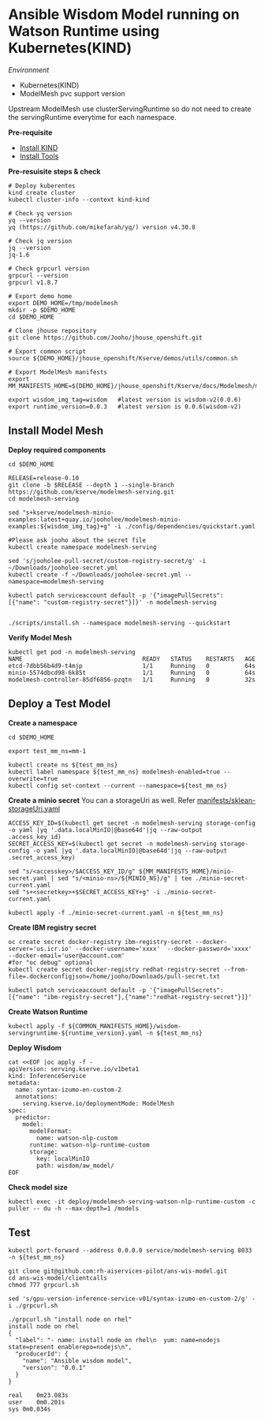 # Ansible Wisdom Model running on Watson Runtime using Kubernetes(KIND)

*Environment*
 - Kubernetes(KIND)
 - ModelMesh pvc support version

Upstream ModelMesh use clusterServingRuntime so do not need to create the servingRuntime everytime for each namespace.

**Pre-requisite**
- [Install KIND](../ETC/Kind.md)
- [Install Tools](../ETC/ToolBinary.md)

**Pre-resuisite steps & check**
~~~
# Deploy kuberentes
kind create cluster
kubectl cluster-info --context kind-kind

# Check yq version
yq --version
yq (https://github.com/mikefarah/yq/) version v4.30.8

# Check jq version
jq --version
jq-1.6

# Check grpcurl version
grpcurl --version
grpcurl v1.8.7

# Export demo home
export DEMO_HOME=/tmp/modelmesh
mkdir -p $DEMO_HOME
cd $DEMO_HOME

# Clone jhouse repository
git clone https://github.com/Jooho/jhouse_openshift.git

# Export common script
source ${DEMO_HOME}/jhouse_openshift/Kserve/demos/utils/common.sh

# Export ModelMesh manifests
export MM_MANIFESTS_HOME=${DEMO_HOME}/jhouse_openshift/Kserve/docs/Modelmesh/manifests

export wisdom_img_tag=wisdom   #latest version is wisdom-v2(0.0.6)
export runtime_version=0.0.3   #latest version is 0.0.6(wisdom-v2)
~~~


## Install Model Mesh

**Deploy required components**
~~~
cd $DEMO_HOME

RELEASE=release-0.10
git clone -b $RELEASE --depth 1 --single-branch https://github.com/kserve/modelmesh-serving.git
cd modelmesh-serving

sed "s+kserve/modelmesh-minio-examples:latest+quay.io/jooholee/modelmesh-minio-examples:${wisdom_img_tag}+g" -i ./config/dependencies/quickstart.yaml

#Please ask jooho about the secret file
kubectl create namespace modelmesh-serving

sed 's/jooholee-pull-secret/custom-registry-secret/g' -i  ~/Downloads/jooholee-secret.yml 
kubectl create -f ~/Downloads/jooholee-secret.yml --namespace=modelmesh-serving

kubectl patch serviceaccount default -p '{"imagePullSecrets": [{"name": "custom-registry-secret"}]}' -n modelmesh-serving  


./scripts/install.sh --namespace modelmesh-serving --quickstart
~~~


**Verify Model Mesh**
~~~
kubectl get pod -n modelmesh-serving
NAME                                  READY   STATUS    RESTARTS   AGE
etcd-7dbb56b4d9-t4mjp                 1/1     Running   0          64s
minio-5574dbcd98-6k85t                1/1     Running   0          64s
modelmesh-controller-85df6856-pzqtn   1/1     Running   0          32s
~~~

## Deploy a Test Model

**Create a namespace**
~~~
cd $DEMO_HOME

export test_mm_ns=mm-1

kubectl create ns ${test_mm_ns}
kubectl label namespace ${test_mm_ns} modelmesh-enabled=true --overwrite=true
kubectl config set-context --current --namespace=${test_mm_ns}
~~~

**Create a minio secret**
You can a storageUri as well. Refer [manifests/sklean-storageUri.yaml](manifests/sklearn-storageUri.yaml)
~~~
ACCESS_KEY_ID=$(kubectl get secret -n modelmesh-serving storage-config -o yaml |yq '.data.localMinIO|@base64d'|jq --raw-output .access_key_id)
SECRET_ACCESS_KEY=$(kubectl get secret -n modelmesh-serving storage-config -o yaml |yq '.data.localMinIO|@base64d'|jq --raw-output .secret_access_key)

sed "s/<accesskey>/$ACCESS_KEY_ID/g" ${MM_MANIFESTS_HOME}/minio-secret.yaml | sed "s/<minio-ns>/${MINIO_NS}/g" | tee ./minio-secret-current.yaml 
sed "s+<secretkey>+$SECRET_ACCESS_KEY+g" -i ./minio-secret-current.yaml 

kubectl apply -f ./minio-secret-current.yaml -n ${test_mm_ns}
~~~

**Create IBM registry secret**
~~~
oc create secret docker-registry ibm-registry-secret --docker-server='us.icr.io' --docker-username='xxxx'  --docker-password='xxxx' --docker-email='user@account.com'
#for "oc debug" optional
kubectl create secret docker-registry redhat-registry-secret --from-file=.dockerconfigjson=/home/jooho/Downloads/pull-secret.txt

kubectl patch serviceaccount default -p '{"imagePullSecrets": [{"name": "ibm-registry-secret"},{"name":"redhat-registry-secret"}]}'    
~~~

**Create Watson Runtime**
~~~
kubectl apply -f ${COMMON_MANIFESTS_HOME}/wisdom-servingruntime-${runtime_version}.yaml -n ${test_mm_ns}
~~~

**Deploy Wisdom**
~~~
cat <<EOF |oc apply -f - 
apiVersion: serving.kserve.io/v1beta1
kind: InferenceService
metadata:
  name: syntax-izumo-en-custom-2
  annotations:
    serving.kserve.io/deploymentMode: ModelMesh
spec:
  predictor:
    model:
      modelFormat:
        name: watson-nlp-custom
      runtime: watson-nlp-runtime-custom
      storage:
        key: localMinIO
        path: wisdom/aw_model/
EOF
~~~

**Check model size**
~~~
kubectl exec -it deploy/modelmesh-serving-watson-nlp-runtime-custom -c puller -- du -h --max-depth=1 /models
~~~

## Test
~~~
kubectl port-forward --address 0.0.0.0 service/modelmesh-serving 8033 -n ${test_mm_ns}

git clone git@github.com:rh-aiservices-pilot/ans-wis-model.git
cd ans-wis-model/clientcalls
chmod 777 grpcurl.sh

sed 's/gpu-version-inference-service-v01/syntax-izumo-en-custom-2/g' -i ./grpcurl.sh

./grpcurl.sh "install node on rhel" 
install node on rhel
{
  "label": "- name: install node on rhel\n  yum: name=nodejs state=present enablerepo=nodejs\n",
  "producerId": {
    "name": "Ansible wisdom model",
    "version": "0.0.1"
  }
}

real	0m23.083s
user	0m0.201s
sys	0m0.034s
~~~
